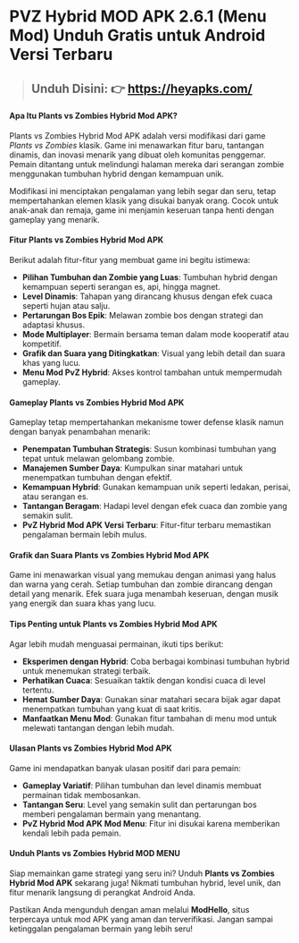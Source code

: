 # PVZ Hybrid MOD APK 2.6.1 (Menu Mod) Unduh Gratis untuk Android Versi Terbaru

> ## Unduh Disini: 👉 https://heyapks.com/

#### **Apa Itu Plants vs Zombies Hybrid Mod APK?**

Plants vs Zombies Hybrid Mod APK adalah versi modifikasi dari game *Plants vs Zombies* klasik. Game ini menawarkan fitur baru, tantangan dinamis, dan inovasi menarik yang dibuat oleh komunitas penggemar. Pemain ditantang untuk melindungi halaman mereka dari serangan zombie menggunakan tumbuhan hybrid dengan kemampuan unik.

Modifikasi ini menciptakan pengalaman yang lebih segar dan seru, tetap mempertahankan elemen klasik yang disukai banyak orang. Cocok untuk anak-anak dan remaja, game ini menjamin keseruan tanpa henti dengan gameplay yang menarik.

#### **Fitur Plants vs Zombies Hybrid Mod APK**

Berikut adalah fitur-fitur yang membuat game ini begitu istimewa:

- **Pilihan Tumbuhan dan Zombie yang Luas**: Tumbuhan hybrid dengan kemampuan seperti serangan es, api, hingga magnet.
- **Level Dinamis**: Tahapan yang dirancang khusus dengan efek cuaca seperti hujan atau salju.
- **Pertarungan Bos Epik**: Melawan zombie bos dengan strategi dan adaptasi khusus.
- **Mode Multiplayer**: Bermain bersama teman dalam mode kooperatif atau kompetitif.
- **Grafik dan Suara yang Ditingkatkan**: Visual yang lebih detail dan suara khas yang lucu.
- **Menu Mod PvZ Hybrid**: Akses kontrol tambahan untuk mempermudah gameplay.

#### **Gameplay Plants vs Zombies Hybrid Mod APK**

Gameplay tetap mempertahankan mekanisme tower defense klasik namun dengan banyak penambahan menarik:

- **Penempatan Tumbuhan Strategis**: Susun kombinasi tumbuhan yang tepat untuk melawan gelombang zombie.
- **Manajemen Sumber Daya**: Kumpulkan sinar matahari untuk menempatkan tumbuhan dengan efektif.
- **Kemampuan Hybrid**: Gunakan kemampuan unik seperti ledakan, perisai, atau serangan es.
- **Tantangan Beragam**: Hadapi level dengan efek cuaca dan zombie yang semakin sulit.
- **PvZ Hybrid Mod APK Versi Terbaru**: Fitur-fitur terbaru memastikan pengalaman bermain lebih mulus.


#### **Grafik dan Suara Plants vs Zombies Hybrid Mod APK**

Game ini menawarkan visual yang memukau dengan animasi yang halus dan warna yang cerah. Setiap tumbuhan dan zombie dirancang dengan detail yang menarik. Efek suara juga menambah keseruan, dengan musik yang energik dan suara khas yang lucu.

#### **Tips Penting untuk Plants vs Zombies Hybrid Mod APK**

Agar lebih mudah menguasai permainan, ikuti tips berikut:

- **Eksperimen dengan Hybrid**: Coba berbagai kombinasi tumbuhan hybrid untuk menemukan strategi terbaik.
- **Perhatikan Cuaca**: Sesuaikan taktik dengan kondisi cuaca di level tertentu.
- **Hemat Sumber Daya**: Gunakan sinar matahari secara bijak agar dapat menempatkan tumbuhan yang kuat di saat kritis.
- **Manfaatkan Menu Mod**: Gunakan fitur tambahan di menu mod untuk melewati tantangan dengan lebih mudah.

#### **Ulasan Plants vs Zombies Hybrid Mod APK**

Game ini mendapatkan banyak ulasan positif dari para pemain:

- **Gameplay Variatif**: Pilihan tumbuhan dan level dinamis membuat permainan tidak membosankan.
- **Tantangan Seru**: Level yang semakin sulit dan pertarungan bos memberi pengalaman bermain yang menantang.
- **PvZ Hybrid Mod APK Mod Menu**: Fitur ini disukai karena memberikan kendali lebih pada pemain.

#### **Unduh Plants vs Zombies Hybrid MOD MENU**

Siap memainkan game strategi yang seru ini? Unduh **Plants vs Zombies Hybrid Mod APK** sekarang juga! Nikmati tumbuhan hybrid, level unik, dan fitur menarik langsung di perangkat Android Anda.

Pastikan Anda mengunduh dengan aman melalui **ModHello**, situs terpercaya untuk mod APK yang aman dan terverifikasi. Jangan sampai ketinggalan pengalaman bermain yang lebih seru!
